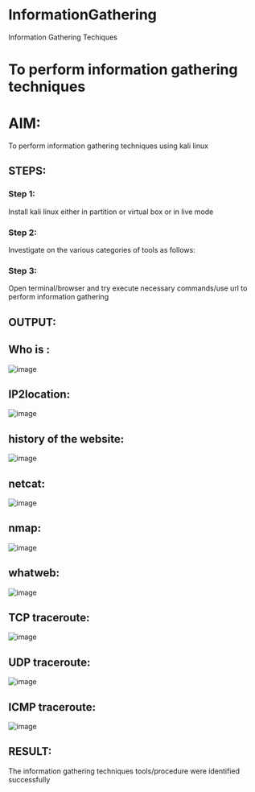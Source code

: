 # InformationGathering
Information Gathering Techiques

# To perform information gathering techniques
 
# AIM:

To perform information gathering techniques using kali linux 

## STEPS:

### Step 1:

Install kali linux either in partition or virtual box or in live mode

### Step 2:

Investigate on the various categories of tools as follows:

### Step 3:
Open terminal/browser and try execute necessary commands/use url to perform information gathering


## OUTPUT:
## Who is :
![image](https://github.com/user-attachments/assets/acf0d15b-f375-418e-ad7b-a72fdf580636)
## IP2location:
![image](https://github.com/user-attachments/assets/b7486382-89ff-4b89-a068-38806a0b7d60)
## history of the website:
![image](https://github.com/user-attachments/assets/71a51fa8-a105-4a1e-be02-9b6106864e7e)
## netcat:
![image](https://github.com/user-attachments/assets/be8f813d-0de1-462b-b5c2-28e7416452a1)
## nmap:
![image](https://github.com/user-attachments/assets/404fbb80-4e1f-4b92-aff3-636563fceb61)

## whatweb: 
![image](https://github.com/user-attachments/assets/78c6b79c-7bed-4349-aa47-b5be3b57c4f2)

## TCP traceroute:
![image](https://github.com/user-attachments/assets/3f8228ee-bc17-41f7-ae5f-e964ebdf9093)

## UDP traceroute:
![image](https://github.com/user-attachments/assets/33090bf4-9c57-4190-8af3-782c9dc93b3b)

## ICMP traceroute:
![image](https://github.com/user-attachments/assets/d75c0ee8-f72d-47d3-9bcf-22d71127c60f)


## RESULT:
The information gathering techniques tools/procedure were  identified successfully
